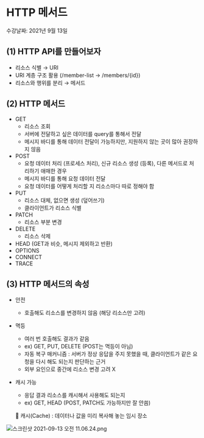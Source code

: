 # HTTP 메서드

수강날짜: 2021년 9월 13일

## (1) HTTP API를 만들어보자

- 리소스 식별 → URI
- URI 계층 구조 활용 (/member-list → /members/{id})
- 리소스와 행위를 분리 → 메서드

## (2) HTTP 메서드

- GET
    - 리소스 조회
    - 서버에 전달하고 싶은 데이터를 query를 통해서 전달
    - 메시지 바디를 통해 데이터 전달이 가능하지만, 지원하지 않는 곳이 많아 권장하지 않음
- POST
    - 요청 데이터 처리 (프로세스 처리), 신규 리소스 생성 (등록), 다른 메서드로 처리하기 애매한 경우
    - 메시지 바디를 통해 요청 데이터 전달
    - 요청 데이터를 어떻게 처리할 지 리소스마다 따로 정해야 함
- PUT
    - 리소스 대체, 없으면 생성 (덮어쓰기)
    - 클라이언트가 리소스 식별
- PATCH
    - 리소스 부분 변경
- DELETE
    - 리소스 삭제
- HEAD (GET과 비슷, 메시지 제외하고 반환)
- OPTIONS
- CONNECT
- TRACE

## (3) HTTP 메서드의 속성

- 안전
    - 호출해도 리소스를 변경하지 않음 (해당 리소스만 고려)
- 멱등
    - 여러 번 호출해도 결과가 같음
    - ex) GET, PUT, DELETE (POST는 멱등이 아님)
    - 자동 복구 매커니즘 : 서버가 정상 응답을 주지 못했을 때, 클라이언트가 같은 요청을 다시 해도 되는지 판단하는 근거
    - 외부 요인으로 중간에 리소스 변경 고려 X
- 캐시 가능
    - 응답 결과 리소스를 캐시해서 사용해도 되는지
    - ex) GET, HEAD (POST, PATCH도 가능하지만 잘 안씀)

    🤔 캐시(Cache) : 데이터나 값을 미리 복사해 놓는 임시 장소

![스크린샷 2021-09-13 오전 11.06.24.png](HTTP%20%E1%84%86%E1%85%A6%E1%84%89%E1%85%A5%E1%84%83%E1%85%B3%20b4039fb9b4ff402992a4e3c9aa5d1b49/%E1%84%89%E1%85%B3%E1%84%8F%E1%85%B3%E1%84%85%E1%85%B5%E1%86%AB%E1%84%89%E1%85%A3%E1%86%BA_2021-09-13_%E1%84%8B%E1%85%A9%E1%84%8C%E1%85%A5%E1%86%AB_11.06.24.png)